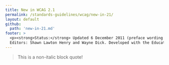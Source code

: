 ```yaml
---
title: New in WCAG 2.1
permalink: /standards-guidelines/wcag/new-in-21/
layout: default
github:
  path: 'new-in-21.md'
footer: >
  <p><strong>Status:</strong> Updated 6 December 2011 (preface wording updated 22 February 2012, first published July 2008)<br>
  Editors: Shawn Lawton Henry and Wayne Dick. Developed with the Education and Outreach Working Group (<a href="http://www.w3.org/WAI/EO/">EOWG</a>) and Web Content Accessibility Guidelines Working Group (<a href="http://www.w3.org/WAI/GL/">WCAG WG</a>).</p>
---
```


<style>
blockquote {
font-style:normal !important;
}
</style>

<blockquote>
<p>This is a non-italic block quote!</p>
</blockquote>
